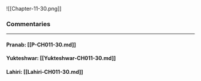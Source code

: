 ![[Chapter-11-30.png]]

### Commentaries

---

#### Pranab: [[P-CH011-30.md]]

#### Yukteshwar: [[Yukteshwar-CH011-30.md]]

#### Lahiri: [[Lahiri-CH011-30.md]]
